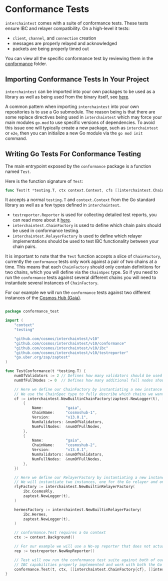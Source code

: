 # Conformance Tests

`interchaintest` comes with a suite of conformance tests. These tests ensure IBC and relayer compatibility. On a high-level it tests:
- `client`, `channel`, and `connection` creation
- messages are properly relayed and acknowledged
- packets are being properly timed out

You can view all the specific conformance test by reviewing them in the [conformance](../conformance/) folder.

## Importing Conformance Tests In Your Project

`interchaintest` can be imported into your own packages to be used as a library as well as being used from the 
binary itself, see [here](conformance-tests-bin.md).

A common pattern when importing `interchaintest` into your own repositories is to use a Go submodule. The reason being
is that there are some replace directives being used in `interchaintest` which may force your main modules `go.mod`
to use specific versions of dependencies. To avoid this issue one will typically create a new package, such as
`interchaintest` or `e2e`, then you can initialize a new Go module via the `go mod init` command.

## Writing Go Tests For Conformance Testing

The main entrypoint exposed by the `conformance` package is a function named `Test`.

Here is the function signature of `Test`:   
```go
func Test(t *testing.T, ctx context.Context, cfs []interchaintest.ChainFactory, rfs []interchaintest.RelayerFactory, rep *testreporter.Reporter)
```

It accepts a normal `testing.T` and `context.Context` from the Go standard library as well as a few types defined in `interchaintest`.  

- `testreporter.Reporter` is used for collecting detailed test reports, you can read more about it [here](../testreporter/doc.go).
- `interchaintest.ChainFactory` is used to define which chain pairs should be used in conformance testing.
- `interchaintest.RelayerFactory` is used to define which relayer implementations should be used to test IBC functionality between your chain pairs.  

It is important to note that the `Test` function accepts a slice of `ChainFactory`, currently the `conformance` tests only work against
a pair of two chains at a time. This means that each `ChainFactory` should only contain definitions for two chains,
which you will define via the `ChainSpec` type. So if you need to run the `conformance` tests against several different chains
you will need to instantiate several instances of `ChainFactory`.

For our example we will run the `conformance` tests against two different instances of the [Cosmos Hub (Gaia)](https://github.com/cosmos/gaia).

```go

package conformance_test

import (
	"context"
	"testing"

	"github.com/cosmos/interchaintest/v10"
	"github.com/cosmos/interchaintest/v10/conformance"
	"github.com/cosmos/interchaintest/v10/ibc"
	"github.com/cosmos/interchaintest/v10/testreporter"
	"go.uber.org/zap/zaptest"
)

func TestConformance(t *testing.T) {
	numOfValidators := 2 // Defines how many validators should be used in each network.
	numOfFullNodes := 0  // Defines how many additional full nodes should be used in each network.

	// Here we define our ChainFactory by instantiating a new instance of the BuiltinChainFactory exposed in interchaintest.
	// We use the ChainSpec type to fully describe which chains we want to use in our tests.
	cf := interchaintest.NewBuiltinChainFactory(zaptest.NewLogger(t), []*interchaintest.ChainSpec{
		{
			Name:          "gaia",
			ChainName:     "cosmoshub-1",
			Version:       "v13.0.1",
			NumValidators: &numOfValidators,
			NumFullNodes:  &numOfFullNodes,
		},
		{
			Name:          "gaia",
			ChainName:     "cosmoshub-2",
			Version:       "v13.0.1",
			NumValidators: &numOfValidators,
			NumFullNodes:  &numOfFullNodes,
		},
	})

	// Here we define our RelayerFactory by instantiating a new instance of the BuiltinRelayerFactory exposed in interchaintest.
	// We will instantiate two instances, one for the Go relayer and one for Hermes.
	rlyFactory := interchaintest.NewBuiltinRelayerFactory(
		ibc.CosmosRly,
		zaptest.NewLogger(t),
	)

	hermesFactory := interchaintest.NewBuiltinRelayerFactory(
		ibc.Hermes,
		zaptest.NewLogger(t),
	)

	// conformance.Test requires a Go context
	ctx := context.Background()

	// For our example we will use a No-op reporter that does not actually collect any test reports.
	rep := testreporter.NewNopReporter()

	// Test will now run the conformance test suite against both of our chains, ensuring that they both have basic
	// IBC capabilities properly implemented and work with both the Go relayer and Hermes.
	conformance.Test(t, ctx, []interchaintest.ChainFactory{cf}, []interchaintest.RelayerFactory{rlyFactory, hermesFactory}, rep)
}


```


